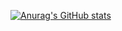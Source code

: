 [![Anurag's GitHub stats](https://github-readme-stats.vercel.app/api?username=AptS-1547&show_icons=true&theme=cobalt)](https://github.com/anuraghazra/github-readme-stats)
